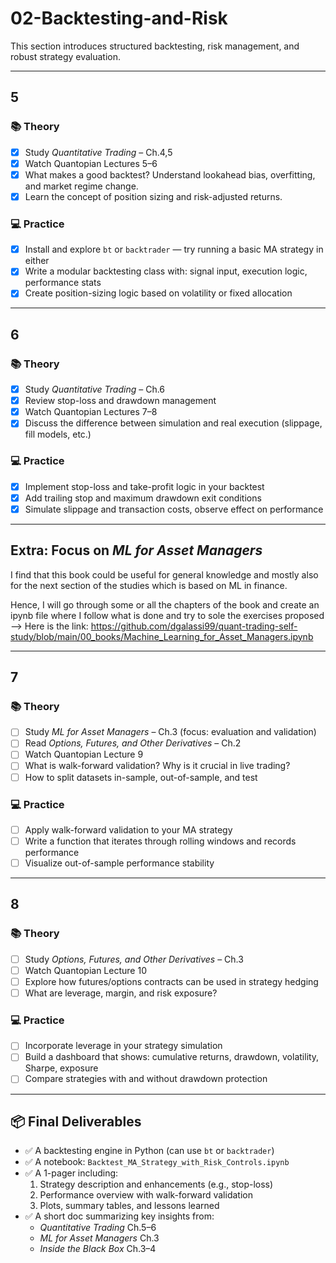 # 02-Backtesting-and-Risk

This section introduces structured backtesting, risk management, and robust strategy evaluation.

---

## 5

### 📚 Theory
- [x] Study *Quantitative Trading* – Ch.4,5   
- [x] Watch Quantopian Lectures 5–6  
- [x] What makes a good backtest? Understand lookahead bias, overfitting, and market regime change.  
- [x] Learn the concept of position sizing and risk-adjusted returns.

### 💻 Practice
- [x] Install and explore `bt` or `backtrader` — try running a basic MA strategy in either  
- [x] Write a modular backtesting class with: signal input, execution logic, performance stats  
- [x] Create position-sizing logic based on volatility or fixed allocation  

---

## 6 

### 📚 Theory
- [x] Study *Quantitative Trading* – Ch.6    
- [x] Review stop-loss and drawdown management  
- [x] Watch Quantopian Lectures 7–8  
- [x] Discuss the difference between simulation and real execution (slippage, fill models, etc.)

### 💻 Practice
- [x] Implement stop-loss and take-profit logic in your backtest  
- [x] Add trailing stop and maximum drawdown exit conditions  
- [x] Simulate slippage and transaction costs, observe effect on performance  

---

## Extra: Focus on *ML for Asset Managers*
I find that this book could be useful for general knowledge and mostly also for the next section of the studies which is based on ML in finance.

Hence, I will go through some or all the chapters of the book and create an ipynb file where I follow what is done and try to sole the exercises proposed --> Here is the link: https://github.com/dgalassi99/quant-trading-self-study/blob/main/00_books/Machine_Learning_for_Asset_Managers.ipynb

---
## 7

### 📚 Theory
- [ ] Study *ML for Asset Managers* – Ch.3 (focus: evaluation and validation)  
- [ ] Read *Options, Futures, and Other Derivatives* – Ch.2  
- [ ] Watch Quantopian Lecture 9  
- [ ] What is walk-forward validation? Why is it crucial in live trading?  
- [ ] How to split datasets in-sample, out-of-sample, and test

### 💻 Practice
- [ ] Apply walk-forward validation to your MA strategy  
- [ ] Write a function that iterates through rolling windows and records performance  
- [ ] Visualize out-of-sample performance stability  

---

## 8

### 📚 Theory  
- [ ] Study *Options, Futures, and Other Derivatives* – Ch.3  
- [ ] Watch Quantopian Lecture 10  
- [ ] Explore how futures/options contracts can be used in strategy hedging  
- [ ] What are leverage, margin, and risk exposure?

### 💻 Practice
- [ ] Incorporate leverage in your strategy simulation  
- [ ] Build a dashboard that shows: cumulative returns, drawdown, volatility, Sharpe, exposure  
- [ ] Compare strategies with and without drawdown protection  

---

## 📦 Final Deliverables  
- ✅ A backtesting engine in Python (can use `bt` or `backtrader`)  
- ✅ A notebook: `Backtest_MA_Strategy_with_Risk_Controls.ipynb`  
- ✅ A 1-pager including:
  1. Strategy description and enhancements (e.g., stop-loss)  
  2. Performance overview with walk-forward validation  
  3. Plots, summary tables, and lessons learned  
- ✅ A short doc summarizing key insights from:
  - *Quantitative Trading* Ch.5–6  
  - *ML for Asset Managers* Ch.3  
  - *Inside the Black Box* Ch.3–4  

